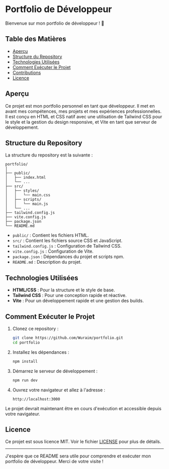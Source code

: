 
# Portfolio de Développeur

Bienvenue sur mon portfolio de développeur ! 🚀

## Table des Matières

- [Aperçu](#aperçu)
- [Structure du Repository](#structure-du-repository)
- [Technologies Utilisées](#technologies-utilisées)
- [Comment Exécuter le Projet](#comment-exécuter-le-projet)
- [Contributions](#contributions)
- [Licence](#licence)

## Aperçu

Ce projet est mon portfolio personnel en tant que développeur. Il met en avant mes compétences, mes projets et mes expériences professionnelles. Il est conçu en HTML et CSS natif avec une utilisation de Tailwind CSS pour le style et la gestion du design responsive, et Vite en tant que serveur de développement.

## Structure du Repository

La structure du repository est la suivante :

```
portfolio/
│
├── public/
│   ├── index.html
│   └── ...
├── src/
│   ├── styles/
│   │   └── main.css
│   ├── scripts/
│   │   └── main.js
│   └── ...
├── tailwind.config.js
├── vite.config.js
├── package.json
└── README.md
```

- `public/` : Contient les fichiers HTML.
- `src/` : Contient les fichiers source CSS et JavaScript.
- `tailwind.config.js` : Configuration de Tailwind CSS.
- `vite.config.js` : Configuration de Vite.
- `package.json` : Dépendances du projet et scripts npm.
- `README.md` : Description du projet.

## Technologies Utilisées

- **HTML/CSS** : Pour la structure et le style de base.
- **Tailwind CSS** : Pour une conception rapide et réactive.
- **Vite** : Pour un développement rapide et une gestion des builds.

## Comment Exécuter le Projet

1. Clonez ce repository :
   ```bash
   git clone https://github.com/Wuraim/portfolio.git
   cd portfolio
   ```

2. Installez les dépendances :
   ```bash
   npm install
   ```

3. Démarrez le serveur de développement :
   ```bash
   npm run dev
   ```

4. Ouvrez votre navigateur et allez à l'adresse :
   ```
   http://localhost:3000
   ```

Le projet devrait maintenant être en cours d'exécution et accessible depuis votre navigateur.

## Licence

Ce projet est sous licence MIT. Voir le fichier [LICENSE](LICENSE) pour plus de détails.

---

J'espère que ce README sera utile pour comprendre et exécuter mon portfolio de développeur. Merci de votre visite !

